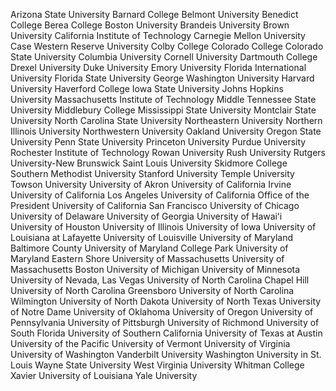 Arizona State University
Barnard College
Belmont University
Benedict College
Berea College
Boston University
Brandeis University
Brown University
California Institute of Technology
Carnegie Mellon University
Case Western Reserve University
Colby College
Colorado College
Colorado State University
Columbia University
Cornell University
Dartmouth College
Drexel University
Duke University
Emory University
Florida International University
Florida State University
George Washington University
Harvard University
Haverford College
Iowa State University
Johns Hopkins University
Massachusetts Institute of Technology
Middle Tennessee State University
Middlebury College
Mississippi State University
Montclair State University
North Carolina State University
Northeastern University
Northern Illinois University
Northwestern University
Oakland University
Oregon State University
Penn State University
Princeton University
Purdue University
Rochester Institute of Technology
Rowan University
Rush University
Rutgers University-New Brunswick
Saint Louis University
Skidmore College
Southern Methodist University
Stanford University
Temple University
Towson University
University of Akron
University of California Irvine
University of California Los Angeles
University of California Office of the President
University of California San Francisco
University of Chicago
University of Delaware
University of Georgia
University of Hawaiʻi
University of Houston
University of Illinois
University of Iowa
University of Louisiana at Lafayette
University of Louisville
University of Maryland Baltimore County
University of Maryland College Park
University of Maryland Eastern Shore
University of Massachusetts
University of Massachusetts Boston
University of Michigan
University of Minnesota
University of Nevada, Las Vegas
University of North Carolina Chapel Hill
University of North Carolina Greensboro
University of North Carolina Wilmington
University of North Dakota
University of North Texas
University of Notre Dame
University of Oklahoma
University of Oregon
University of Pennsylvania
University of Pittsburgh
University of Richmond
University of South Florida
University of Southern California
University of Texas at Austin
University of the Pacific
University of Vermont
University of Virginia
University of Washington
Vanderbilt University
Washington University in St. Louis
Wayne State University
West Virginia University
Whitman College
Xavier University of Louisiana
Yale University
